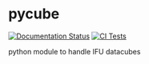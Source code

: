 # pycube

[![Documentation Status](https://readthedocs.org/projects/astro-pycube/badge/?version=latest)](https://astro-pycube.readthedocs.io/en/latest/?badge=latest)
[![CI Tests](https://github.com/EmAstro/pycube/actions/workflows/ci_tests.yml/badge.svg)](https://github.com/EmAstro/pycube/actions/workflows/ci_tests.yml)

python module to handle IFU datacubes
